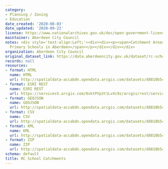 ```yaml
---
category:
- Planning / Zoning
- Education
date_created: '2020-08-03'
date_updated: '2020-09-22'
license: https://www.nationalarchives.gov.uk/doc/open-government-licence/version/3/
maintainer: Aberdeen City Council
notes: <div style='text-align:Left;'><div><div><p><span>Catchment Areas for Denominational
  Primary Schools in Aberdeen</span></p></div></div></div>
organization: Aberdeen City Council
original_dataset_link: https://data.aberdeencity.gov.uk/dataset/rc-school-catchments
records: null
resources:
- format: HTML
  name: HTML
  url: http://spatialdata-accabdn.opendata.arcgis.com/datasets/d8810b5c84744d0896761a2a8d286744_0
- format: ESRI REST
  name: ESRI REST
  url: https://services5.arcgis.com/0sktPVp3t1LvXc9z/arcgis/rest/services/RC_School_Catchments/FeatureServer/0
- format: GEOJSON
  name: GEOJSON
  url: http://spatialdata-accabdn.opendata.arcgis.com/datasets/d8810b5c84744d0896761a2a8d286744_0.geojson?outSR={"latestWkid":27700,"wkid":27700}
- format: CSV
  name: CSV
  url: http://spatialdata-accabdn.opendata.arcgis.com/datasets/d8810b5c84744d0896761a2a8d286744_0.csv?outSR={"latestWkid":27700,"wkid":27700}
- format: KML
  name: KML
  url: http://spatialdata-accabdn.opendata.arcgis.com/datasets/d8810b5c84744d0896761a2a8d286744_0.kml?outSR={"latestWkid":27700,"wkid":27700}
- format: ZIP
  name: ZIP
  url: http://spatialdata-accabdn.opendata.arcgis.com/datasets/d8810b5c84744d0896761a2a8d286744_0.zip?outSR={"latestWkid":27700,"wkid":27700}
schema: default
title: RC School Catchments
---
```

